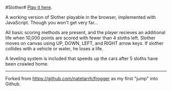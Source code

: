 #Slother#
[Play it here](https://cdn.rawgit.com/Eldeeff/slother/627a5f32/index.html).

A working version of Slother playable in the browser, implemented with JavaScript. Though you won't get very far...

All basic scoring methods are present, and the player recieves an additional life when 10,000 points are scored with fewer than 4 sloths left. Slother moves on canvas using UP, DOWN, LEFT, and RIGHT arrow keys. If slother collides with a vehicle or water, he loses a life. 

A leveling system is included that speeds up the cars after 5 sloths have been crawled home.

----
Forked from https://github.com/natetarrh/frogger as my first "jump" into Github.
